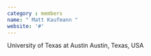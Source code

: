 ```yaml
---
category : members
name: " Matt Kaufmann " 
website: '#'
---
```

University of Texas at Austin
Austin, Texas, USA

